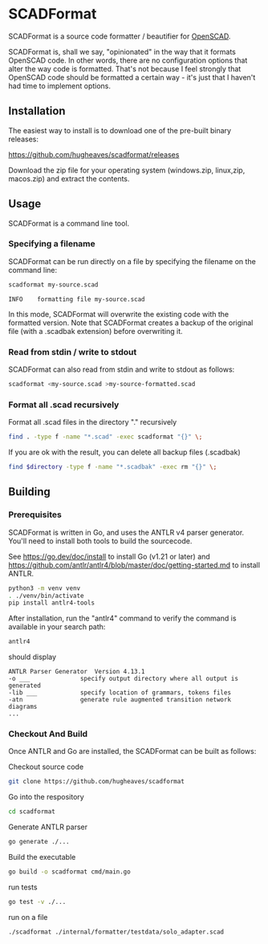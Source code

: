 # SCADFormat

SCADFormat is a source code formatter / beautifier for [OpenSCAD](https://openscad.org/).

SCADFormat is, shall we say, "opinionated" in the way that it formats OpenSCAD code. In other words, there are no configuration options that alter the way code is formatted. That's not because I feel strongly that OpenSCAD code should be formatted a certain way - it's just that I haven't had time to implement options.

## Installation

The easiest way to install is to download one of the pre-built binary releases:

https://github.com/hugheaves/scadformat/releases

Download the zip file for your operating system (windows.zip, linux,zip, macos.zip) and extract the contents.

## Usage

SCADFormat is a command line tool.

### Specifying a filename

SCADFormat can be run directly on a file by specifying the filename on the command line:

```bash
scadformat my-source.scad
```
```
INFO	formatting file my-source.scad
```
In this mode, SCADFormat will overwrite the existing code with the formatted version. Note that SCADFormat creates a backup of the original file (with a .scadbak extension) before overwriting it.

### Read from stdin / write to stdout

SCADFormat can also read from stdin and write to stdout as follows:

```bash
scadformat <my-source.scad >my-source-formatted.scad
```

### Format all .scad recursively

Format all .scad files in the directory "." recursively
```bash
find . -type f -name "*.scad" -exec scadformat "{}" \;
```

If you are ok with the result, you can delete all backup files (.scadbak)
```bash
find $directory -type f -name "*.scadbak" -exec rm "{}" \;
```

## Building

### Prerequisites

SCADFormat is written in Go, and uses the ANTLR v4 parser generator. You'll need to install both tools to build the sourcecode.

See https://go.dev/doc/install to install Go (v1.21 or later) and https://github.com/antlr/antlr4/blob/master/doc/getting-started.md to install ANTLR.

```bash
python3 -m venv venv
. ./venv/bin/activate
pip install antlr4-tools
```

After installation, run the "antlr4" command to verify the command is available in your search path:

```bash
antlr4
```
should display
```
ANTLR Parser Generator  Version 4.13.1
-o ___              specify output directory where all output is generated
-lib ___            specify location of grammars, tokens files
-atn                generate rule augmented transition network diagrams
...
```

### Checkout And Build

Once ANTLR and Go are installed, the SCADFormat can be built as follows:

Checkout source code
```bash
git clone https://github.com/hugheaves/scadformat
```

Go into the respository
```bash
cd scadformat
```

Generate ANTLR parser
```bash
go generate ./...
```

Build the executable
```bash
go build -o scadformat cmd/main.go
```

run tests
```bash
go test -v ./...
```

run on a file
```bash
./scadformat ./internal/formatter/testdata/solo_adapter.scad
```
